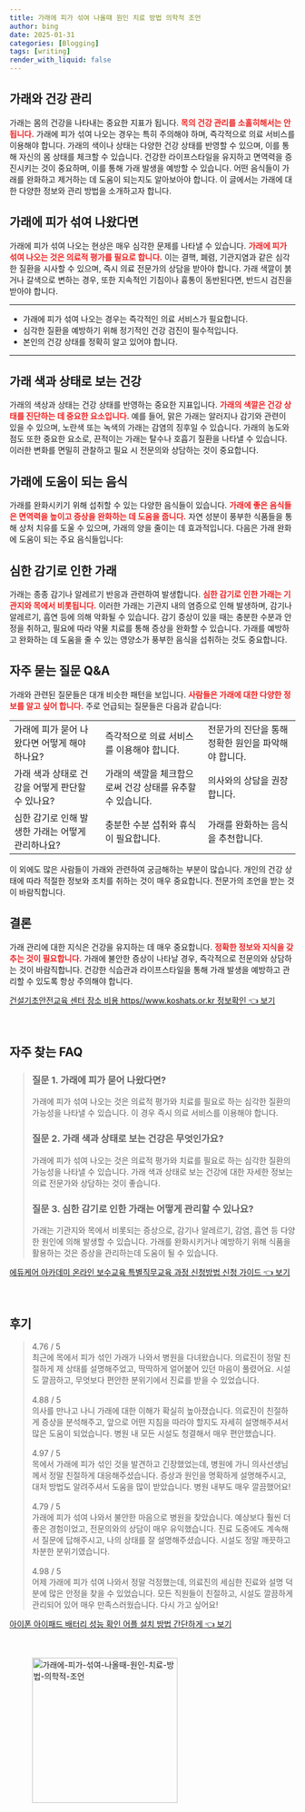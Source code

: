 ```yaml
---
title: 가래에 피가 섞여 나올때 원인 치료 방법 의학적 조언
author: bing
date: 2025-01-31
categories: [Blogging]
tags: [writing]
render_with_liquid: false
---
```



<h2 id='가래와 건강 관리'>가래와 건강 관리</h2>

<p>가래는 몸의 건강을 나타내는 중요한 지표가 됩니다. <b><span style="color: #ee2323;">목의 건강 관리를 소홀히해서는 안 됩니다.</span></b> 가래에 피가 섞여 나오는 경우는 특히 주의해야 하며, 즉각적으로 의료 서비스를 이용해야 합니다. 가래의 색이나 상태는 다양한 건강 상태를 반영할 수 있으며, 이를 통해 자신의 몸 상태를 체크할 수 있습니다. 건강한 라이프스타일을 유지하고 면역력을 증진시키는 것이 중요하며, 이를 통해 가래 발생을 예방할 수 있습니다. 어떤 음식들이 가래를 완화하고 제거하는 데 도움이 되는지도 알아보아야 합니다. 이 글에서는 가래에 대한 다양한 정보와 관리 방법을 소개하고자 합니다.</p>

<h2 id='가래에 피가 섞여 나왔다면'>가래에 피가 섞여 나왔다면</h2>

<p>가래에 피가 섞여 나오는 현상은 매우 심각한 문제를 나타낼 수 있습니다. <b><span style="color: #ee2323;">가래에 피가 섞여 나오는 것은 의료적 평가를 필요로 합니다.</span></b> 이는 결핵, 폐렴, 기관지염과 같은 심각한 질환을 시사할 수 있으며, 즉시 의료 전문가의 상담을 받아야 합니다. 가래 색깔이 붉거나 갈색으로 변하는 경우, 또한 지속적인 기침이나 흉통이 동반된다면, 반드시 검진을 받아야 합니다.</p>

<hr />

<ul>
    <li>가래에 피가 섞여 나오는 경우는 즉각적인 의료 서비스가 필요합니다.</li>
    <li>심각한 질환을 예방하기 위해 정기적인 건강 검진이 필수적입니다.</li>
    <li>본인의 건강 상태를 정확히 알고 있어야 합니다.</li>
</ul>

<hr />

<h2 id='가래 색과 상태로 보는 건강'>가래 색과 상태로 보는 건강</h2>

<p>가래의 색상과 상태는 건강 상태를 반영하는 중요한 지표입니다. <b><span style="color: #ee2323;">가래의 색깔은 건강 상태를 진단하는 데 중요한 요소입니다.</span></b> 예를 들어, 맑은 가래는 알러지나 감기와 관련이 있을 수 있으며, 노란색 또는 녹색의 가래는 감염의 징후일 수 있습니다. 가래의 농도와 점도 또한 중요한 요소로, 끈적이는 가래는 탈수나 호흡기 질환을 나타낼 수 있습니다. 이러한 변화를 면밀히 관찰하고 필요 시 전문의와 상담하는 것이 중요합니다.</p>

<h2 id='가래에 도움이 되는 음식'>가래에 도움이 되는 음식</h2>

<p>가래를 완화시키기 위해 섭취할 수 있는 다양한 음식들이 있습니다. <b><span style="color: #ee2323;">가래에 좋은 음식들은 면역력을 높이고 증상을 완화하는 데 도움을 줍니다.</span></b> 자연 성분이 풍부한 식품들을 통해 상처 치유를 도울 수 있으며, 가래의 양을 줄이는 데 효과적입니다. 다음은 가래 완화에 도움이 되는 주요 음식들입니다:</p>

<h2 id='심한 감기로 인한 가래'>심한 감기로 인한 가래</h2>

<p>가래는 종종 감기나 알레르기 반응과 관련하여 발생합니다. <b><span style="color: #ee2323;">심한 감기로 인한 가래는 기관지와 목에서 비롯됩니다.</span></b> 이러한 가래는 기관지 내의 염증으로 인해 발생하며, 감기나 알레르기, 흡연 등에 의해 악화될 수 있습니다. 감기 증상이 있을 때는 충분한 수분과 안정을 취하고, 필요에 따라 약물 치료를 통해 증상을 완화할 수 있습니다. 가래를 예방하고 완화하는 데 도움을 줄 수 있는 영양소가 풍부한 음식을 섭취하는 것도 중요합니다.</p>

<h2 id='자주 묻는 질문 Q&A'>자주 묻는 질문 Q&A</h2>

<p>가래와 관련된 질문들은 대개 비슷한 패턴을 보입니다. <b><span style="color: #ee2323;">사람들은 가래에 대한 다양한 정보를 알고 싶어 합니다.</span></b> 주로 언급되는 질문들은 다음과 같습니다:</p>

<table>
    <tr>
        <td>가래에 피가 묻어 나왔다면 어떻게 해야 하나요?</td>
        <td>즉각적으로 의료 서비스를 이용해야 합니다.</td>
        <td>전문가의 진단을 통해 정확한 원인을 파악해야 합니다.</td>
    </tr>
    <tr>
        <td>가래 색과 상태로 건강을 어떻게 판단할 수 있나요?</td>
        <td>가래의 색깔을 체크함으로써 건강 상태를 유추할 수 있습니다.</td>
        <td>의사와의 상담을 권장합니다.</td>
    </tr>
    <tr>
        <td>심한 감기로 인해 발생한 가래는 어떻게 관리하나요?</td>
        <td>충분한 수분 섭취와 휴식이 필요합니다.</td>
        <td>가래를 완화하는 음식을 추천합니다.</td>
    </tr>
</table>

<p>이 외에도 많은 사람들이 가래와 관련하여 궁금해하는 부분이 많습니다. 개인의 건강 상태에 따라 적절한 정보와 조치를 취하는 것이 매우 중요합니다. 전문가의 조언을 받는 것이 바람직합니다.</p>

<h2 id='결론'>결론</h2>

<p>가래 관리에 대한 지식은 건강을 유지하는 데 매우 중요합니다. <b><span style="color: #ee2323;">정확한 정보와 지식을 갖추는 것이 필요합니다.</span></b> 가래에 불안한 증상이 나타날 경우, 즉각적으로 전문의와 상담하는 것이 바람직합니다. 건강한 식습관과 라이프스타일을 통해 가래 발생을 예방하고 관리할 수 있도록 항상 주의해야 합니다.</p>


<p><a class="click-button" title="건설기초안전교육 센터 장소 비용 https//www.koshats.or.kr 정보확인" href="https://greenforu.github.io/posts/%EA%B1%B4%EC%84%A4%EA%B8%B0%EC%B4%88%EC%95%88%EC%A0%84%EA%B5%90%EC%9C%A1-%EC%84%BC%ED%84%B0-%EC%9E%A5%EC%86%8C-%EB%B9%84%EC%9A%A9-httpswww.koshats.or.kr-%EC%A0%95%EB%B3%B4%ED%99%95%EC%9D%B8/" rel="dofollow">건설기초안전교육 센터 장소 비용 https//www.koshats.or.kr 정보확인 👈 보기</a></p><br>
<h2 id='자주_찾는_FAQ'>자주 찾는 FAQ</h2>
<div itemscope="" itemtype="https://schema.org/FAQPage">
<blockquote>
<div itemscope="" itemprop="mainEntity" itemtype="https://schema.org/Question">
<h3 itemprop="name">질문 1. 가래에 피가 묻어 나왔다면?</h3>
<div itemscope="" itemprop="acceptedAnswer" itemtype="https://schema.org/Answer">
<span itemprop="text">
<p>가래에 피가 섞여 나오는 것은 의료적 평가와 치료를 필요로 하는 심각한 질환의 가능성을 나타낼 수 있습니다. 이 경우 즉시 의료 서비스를 이용해야 합니다.</p>
</span>
</div>
</div>
<div itemscope="" itemprop="mainEntity" itemtype="https://schema.org/Question">
<h3 itemprop="name">질문 2. 가래 색과 상태로 보는 건강은 무엇인가요?</h3>
<div itemscope="" itemprop="acceptedAnswer" itemtype="https://schema.org/Answer">
<span itemprop="text">
<p>가래에 피가 섞여 나오는 것은 의료적 평가와 치료를 필요로 하는 심각한 질환의 가능성을 나타낼 수 있습니다. 가래 색과 상태로 보는 건강에 대한 자세한 정보는 의료 전문가와 상담하는 것이 좋습니다.</p>
</span>
</div>
</div>
<div itemscope="" itemprop="mainEntity" itemtype="https://schema.org/Question">
<h3 itemprop="name">질문 3. 심한 감기로 인한 가래는 어떻게 관리할 수 있나요?</h3>
<div itemscope="" itemprop="acceptedAnswer" itemtype="https://schema.org/Answer">
<span itemprop="text">
<p>가래는 기관지와 목에서 비롯되는 증상으로, 감기나 알레르기, 감염, 흡연 등 다양한 원인에 의해 발생할 수 있습니다. 가래를 완화시키거나 예방하기 위해 식품을 활용하는 것은 증상을 관리하는데 도움이 될 수 있습니다.</p>
</span>
</div>
</div>
</blockquote>
</div>
<p><a class="click-button" title="에듀케어 아카데미 온라인 보수교육 특별직무교육 과정 신청방법 신청 가이드" href="https://greenforu.github.io/posts/%EC%97%90%EB%93%80%EC%BC%80%EC%96%B4-%EC%95%84%EC%B9%B4%EB%8D%B0%EB%AF%B8-%EC%98%A8%EB%9D%BC%EC%9D%B8-%EB%B3%B4%EC%88%98%EA%B5%90%EC%9C%A1-%ED%8A%B9%EB%B3%84%EC%A7%81%EB%AC%B4%EA%B5%90%EC%9C%A1-%EA%B3%BC%EC%A0%95-%EC%8B%A0%EC%B2%AD%EB%B0%A9%EB%B2%95-%EC%8B%A0%EC%B2%AD-%EA%B0%80%EC%9D%B4%EB%93%9C/" rel="dofollow">에듀케어 아카데미 온라인 보수교육 특별직무교육 과정 신청방법 신청 가이드 👈 보기</a></p><br>
<h2 id='후기'>후기</h2>
<div itemscope itemtype="https://schema.org/Product">
  <blockquote>
  <div itemprop="review" itemscope itemtype="https://schema.org/Review">
      <div itemprop="reviewRating" itemscope itemtype="https://schema.org/Rating"> <span itemprop="ratingValue">4.76</span> / <span itemprop="bestRating">5</span> </div>
      <span itemprop="reviewBody">최근에 목에서 피가 섞인 가래가 나와서 병원을 다녀왔습니다. 의료진이 정말 친절하게 제 상태를 설명해주었고, 딱딱하게 얼어붙어 있던 마음이 풀렸어요. 시설도 깔끔하고, 무엇보다 편안한 분위기에서 진료를 받을 수 있었습니다.</span>
  </div>
  <br>
  <div itemprop="review" itemscope itemtype="https://schema.org/Review">
      <div itemprop="reviewRating" itemscope itemtype="https://schema.org/Rating"> <span itemprop="ratingValue">4.88</span> / <span itemprop="bestRating">5</span> </div>
      <span itemprop="reviewBody">의사를 만나고 나니 가래에 대한 이해가 확실히 높아졌습니다. 의료진이 친절하게 증상을 분석해주고, 앞으로 어떤 지침을 따라야 할지도 자세히 설명해주셔서 많은 도움이 되었습니다. 병원 내 모든 시설도 청결해서 매우 편안했습니다.</span>
  </div>
  <br>
  <div itemprop="review" itemscope itemtype="https://schema.org/Review">
      <div itemprop="reviewRating" itemscope itemtype="https://schema.org/Rating"> <span itemprop="ratingValue">4.97</span> / <span itemprop="bestRating">5</span> </div>
      <span itemprop="reviewBody">목에서 가래에 피가 섞인 것을 발견하고 긴장했었는데, 병원에 가니 의사선생님께서 정말 친절하게 대응해주셨습니다. 증상과 원인을 명확하게 설명해주시고, 대처 방법도 알려주셔서 도움을 많이 받았습니다. 병원 내부도 매우 깔끔했어요!</span>
  </div>
  <br>
  <div itemprop="review" itemscope itemtype="https://schema.org/Review">
      <div itemprop="reviewRating" itemscope itemtype="https://schema.org/Rating"> <span itemprop="ratingValue">4.79</span> / <span itemprop="bestRating">5</span> </div>
      <span itemprop="reviewBody">가래에 피가 섞여 나와서 불안한 마음으로 병원을 찾았습니다. 예상보다 훨씬 더 좋은 경험이었고, 전문의와의 상담이 매우 유익했습니다. 진료 도중에도 계속해서 질문에 답해주시고, 나의 상태를 잘 설명해주셨습니다. 시설도 정말 깨끗하고 차분한 분위기였습니다.</span>
  </div>
  <br>
  <div itemprop="review" itemscope itemtype="https://schema.org/Review">
      <div itemprop="reviewRating" itemscope itemtype="https://schema.org/Rating"> <span itemprop="ratingValue">4.98</span> / <span itemprop="bestRating">5</span> </div>
      <span itemprop="reviewBody">어제 가래에 피가 섞여 나와서 정말 걱정했는데, 의료진의 세심한 진료와 설명 덕분에 많은 안정을 찾을 수 있었습니다. 모든 직원들이 친절하고, 시설도 깔끔하게 관리되어 있어 매우 만족스러웠습니다. 다시 가고 싶어요!</span>
  </div>
  </blockquote>
</div>
<p><a class="click-button" title="아이폰 아이패드 배터리 성능 확인 어플 설치 방법 간단하게" href="https://greenforu.github.io/posts/%EC%95%84%EC%9D%B4%ED%8F%B0-%EC%95%84%EC%9D%B4%ED%8C%A8%EB%93%9C-%EB%B0%B0%ED%84%B0%EB%A6%AC-%EC%84%B1%EB%8A%A5-%ED%99%95%EC%9D%B8-%EC%96%B4%ED%94%8C-%EC%84%A4%EC%B9%98-%EB%B0%A9%EB%B2%95-%EA%B0%84%EB%8B%A8%ED%95%98%EA%B2%8C/" rel="dofollow">아이폰 아이패드 배터리 성능 확인 어플 설치 방법 간단하게 👈 보기</a></p><br>
<figure class="image"><img src="https://greenforu.github.io/assets/img/thumbnail/가래에-피가-섞여-나올때-원인-치료-방법-의학적-조언.webp" alt="가래에-피가-섞여-나올때-원인-치료-방법-의학적-조언" width="256" height="256"></figure>